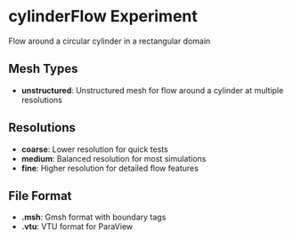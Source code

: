# cylinderFlow Experiment

Flow around a circular cylinder in a rectangular domain

## Mesh Types

- **unstructured**: Unstructured mesh for flow around a cylinder at multiple resolutions

## Resolutions
- **coarse**: Lower resolution for quick tests
- **medium**: Balanced resolution for most simulations
- **fine**: Higher resolution for detailed flow features


## File Format
- **.msh**: Gmsh format with boundary tags
- **.vtu**: VTU format for ParaView
